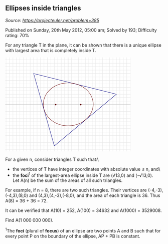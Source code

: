 Ellipses inside triangles
-------------------------

*Source: https://projecteuler.net/problem=385*

Published on Sunday, 20th May 2012, 05:00 am; Solved by 193; Difficulty
rating: 70%

For any triangle T in the plane, it can be shown that there is a unique
ellipse with largest area that is completely inside T.

![p385\_ellipsetriangle.png](img/p385_ellipsetriangle.png)

For a given n, consider triangles T such that:\
 - the vertices of T have integer coordinates with absolute value ≤ n,
and\
 - the **foci**<sup>1</sup> of the largest-area ellipse inside T are (√13,0) and
(-√13,0).\
 Let A(n) be the sum of the areas of all such triangles.

For example, if n = 8, there are two such triangles. Their vertices are
(-4,-3),(-4,3),(8,0) and (4,3),(4,-3),(-8,0), and the area of each
triangle is 36. Thus A(8) = 36 + 36 = 72.

It can be verified that A(10) = 252, A(100) = 34632 and A(1000) =
3529008.

Find A(1 000 000 000).

<sup>1</sup>The **foci** (plural of **focus**) of an ellipse are two points A and
B such that for every point P on the boundary of the ellipse, AP + PB is
constant.
